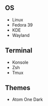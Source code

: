
## OS
- Linux
- Fedora 39
- KDE
- Wayland
## Terminal
- Konsole
- Zsh
- Tmux
## Themes
- Atom One Dark
